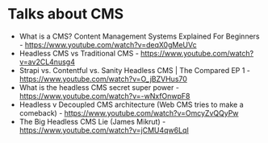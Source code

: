 # Talks about CMS 
 - What is a CMS? Content Management Systems Explained For Beginners - https://www.youtube.com/watch?v=deqX0gMeUVc
 - Headless CMS vs Traditional CMS - https://www.youtube.com/watch?v=av2CL4nusg4
 - Strapi vs. Contentful vs. Sanity Headless CMS | The Compared EP 1 - https://www.youtube.com/watch?v=O_jBZVHus70
 - What is the headless CMS secret super power - https://www.youtube.com/watch?v=-wNxfOnwpF8
 - Headless v Decoupled CMS architecture (Web CMS tries to make a comeback) - https://www.youtube.com/watch?v=OmcyZvQQyPw
 - The Big Headless CMS Lie (James Mikrut) - https://www.youtube.com/watch?v=jCMU4qw6LqI

